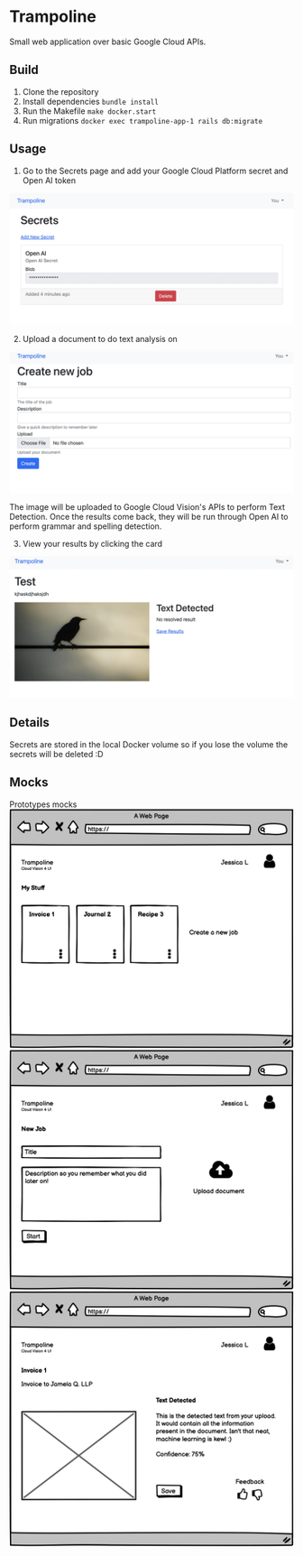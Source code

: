# Trampoline

Small web application over basic Google Cloud APIs.

## Build
1. Clone the repository
2. Install dependencies `bundle install` 
3. Run the Makefile `make docker.start`
4. Run migrations `docker exec trampoline-app-1 rails db:migrate`

## Usage
1. Go to the Secrets page and add your Google Cloud Platform secret and Open AI token

![Secrets](./docs/Secrets-cap.jpg)

2. Upload a document to do text analysis on

![Upload](./docs/Upload-cap.jpg)

The image will be uploaded to Google Cloud Vision's APIs to perform Text Detection. Once the results come back, they will be run through Open AI to perform grammar and spelling detection.

3. View your results by clicking the card

![Upload Result](./docs/TextDetection-cap.jpg)

## Details
Secrets are stored in the local Docker volume so if you lose the volume the secrets will be deleted :D 

## Mocks
Prototypes mocks
![Dashboard](./docs/My-Stuff.png)
![New Job](./docs/New-Job.png)
![View Job](./docs/My-Doc.png)
